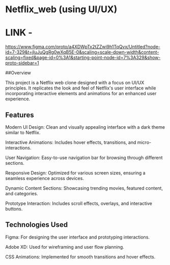 # Netflix_web (using UI/UX)
# LINK -
https://www.figma.com/proto/a4XDWpTx2tZZwi9h1TqQvx/Untitled?node-id=7-329&t=jIuJuQgRg0wXqB5E-0&scaling=scale-down-width&content-scaling=fixed&page-id=0%3A1&starting-point-node-id=7%3A329&show-proto-sidebar=1

##Overview

This project is a Netflix web clone designed with a focus on UI/UX principles. It replicates the look and feel of Netflix's user interface while incorporating interactive elements and animations for an enhanced user experience.

## Features

Modern UI Design: Clean and visually appealing interface with a dark theme similar to Netflix.

Interactive Animations: Includes hover effects, transitions, and micro-interactions.

User Navigation: Easy-to-use navigation bar for browsing through different sections.

Responsive Design: Optimized for various screen sizes, ensuring a seamless experience across devices.

Dynamic Content Sections: Showcasing trending movies, featured content, and categories.

Prototype Interaction: Includes scroll effects, overlays, and interactive buttons.

## Technologies Used

Figma: For designing the user interface and prototyping interactions.

Adobe XD: Used for wireframing and user flow planning.

CSS Animations: Implemented for smooth transitions and hover effects.
